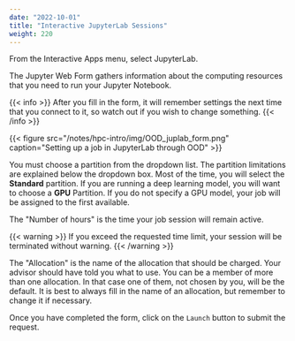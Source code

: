 ```yaml
---
date: "2022-10-01"
title: "Interactive JupyterLab Sessions"
weight: 220
---
```


From the Interactive Apps menu, select JupyterLab.

The Jupyter Web Form gathers information about the computing resources that you need to run your Jupyter Notebook.

{{< info >}}
After you fill in the form, it will remember settings the next time that you connect to it, so watch out if you wish to change something.
{{< /info >}}

{{< figure src="/notes/hpc-intro/img/OOD_juplab_form.png" caption="Setting up a job in JupyterLab through OOD" >}}

You must choose a partition from the dropdown list. The partition limitations are explained below the dropdown box. Most of the time, you will select the __Standard__ partition.  If you are running a deep learning model, you will want to choose a __GPU__ Partition. If you do not specify a GPU model, your job will be assigned to the first available.

The "Number of hours" is the time your job session will remain active.  

{{< warning >}}
If you exceed the requested time limit, your session will be terminated without warning.
{{< /warning >}}

The "Allocation" is the name of the allocation that should be charged.  Your advisor should have told you what to use.  You can be a member of more than one allocation.  In that case one of them, not chosen by you, will be the default.  It is best to always fill in the name of an allocation, but remember to change it if necessary.

Once you have completed the form, click on the `Launch` button to submit the request.
